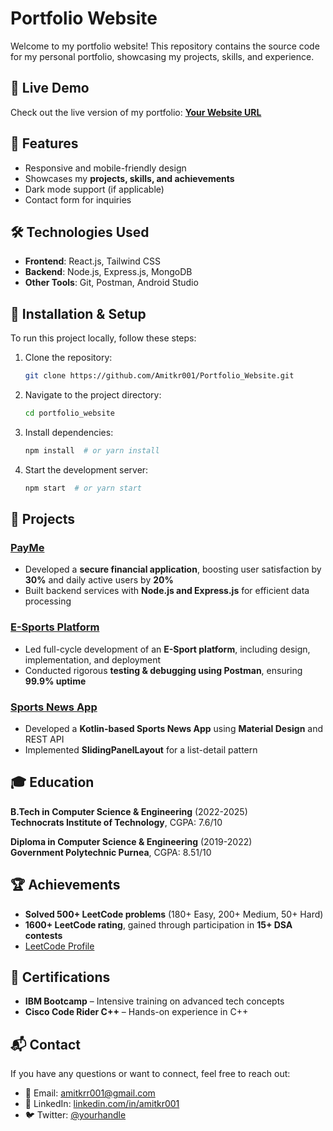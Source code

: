
# Portfolio Website  

Welcome to my portfolio website! This repository contains the source code for my personal portfolio, showcasing my projects, skills, and experience.  

## 🌟 Live Demo  
Check out the live version of my portfolio: **[Your Website URL](https://yourwebsite.com)**  

## 📌 Features  
- Responsive and mobile-friendly design  
- Showcases my **projects, skills, and achievements**  
- Dark mode support (if applicable)  
- Contact form for inquiries  

## 🛠️ Technologies Used  
- **Frontend**: React.js, Tailwind CSS  
- **Backend**: Node.js, Express.js, MongoDB  
- **Other Tools**: Git, Postman, Android Studio  

## 🚀 Installation & Setup  
To run this project locally, follow these steps:  

1. Clone the repository:  
   ```sh  
   git clone https://github.com/Amitkr001/Portfolio_Website.git  
   ```  
2. Navigate to the project directory:  
   ```sh  
   cd portfolio_website
   ```  
3. Install dependencies:  
   ```sh  
   npm install  # or yarn install  
   ```  
4. Start the development server:  
   ```sh  
   npm start  # or yarn start  
   ```  

## 💼 Projects  
### [PayMe](https://github.com/Amitkr001/PayMe)  
- Developed a **secure financial application**, boosting user satisfaction by **30%** and daily active users by **20%**  
- Built backend services with **Node.js and Express.js** for efficient data processing  

### [E-Sports Platform](https://github.com/Amitkr001/E-Sports-Project)  
- Led full-cycle development of an **E-Sport platform**, including design, implementation, and deployment  
- Conducted rigorous **testing & debugging using Postman**, ensuring **99.9% uptime**  

### [Sports News App](https://github.com/Amitkr001/Sports-App-News)  
- Developed a **Kotlin-based Sports News App** using **Material Design** and REST API  
- Implemented **SlidingPanelLayout** for a list-detail pattern  

## 🎓 Education  
**B.Tech in Computer Science & Engineering** (2022-2025)  
**Technocrats Institute of Technology**, CGPA: 7.6/10  

**Diploma in Computer Science & Engineering** (2019-2022)  
**Government Polytechnic Purnea**, CGPA: 8.51/10  

## 🏆 Achievements  
- **Solved 500+ LeetCode problems** (180+ Easy, 200+ Medium, 50+ Hard)  
- **1600+ LeetCode rating**, gained through participation in **15+ DSA contests**  
- [LeetCode Profile](https://leetcode.com/u/amitoo1/)  

## 📜 Certifications  
- **IBM Bootcamp** – Intensive training on advanced tech concepts  
- **Cisco Code Rider C++** – Hands-on experience in C++  

## 📬 Contact  
If you have any questions or want to connect, feel free to reach out:  
- 📧 Email: [amitkrr001@gmail.com](mailto:amitkrr001@gmail.com)  
- 💼 LinkedIn: [linkedin.com/in/amitkr001](https://www.linkedin.com/in/amitkr001)  
- 🐦 Twitter: [@yourhandle](https://twitter.com/yourhandle)  

